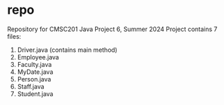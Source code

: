 # repo
Repository for CMSC201 Java Project 6, Summer 2024
Project contains 7 files:
1. Driver.java (contains main method)
2. Employee.java
3. Faculty.java
4. MyDate.java
5. Person.java
6. Staff.java
7. Student.java
